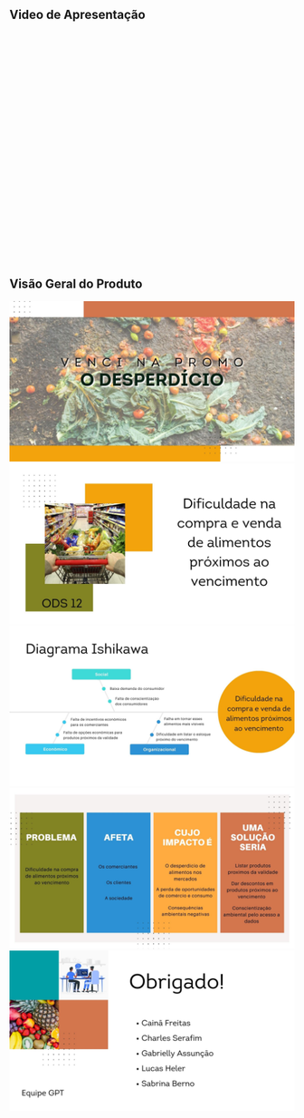 ## Video de Apresentação

<iframe width="711" height="400" src="" title="Apresentação Venci Na Promo" frameborder="0" allow="accelerometer; autoplay; clipboard-write; encrypted-media; gyroscope; picture-in-picture" allowfullscreen></iframe>

## Visão Geral do Produto

![](../../assets/images/visao/1.jpg)
![](../../assets/images/visao/2.jpg)
![](../../assets/images/visao/3.jpg)
![](../../assets/images/visao/4.jpg)
![](../../assets/images/visao/5.jpg)
